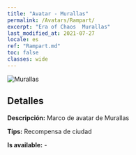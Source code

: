 ```yaml
---
title: "Avatar - Murallas"
permalink: /Avatars/Rampart/
excerpt: "Era of Chaos  Murallas"
last_modified_at: 2021-07-27
locale: es
ref: "Rampart.md"
toc: false
classes: wide
---
```

 ![Murallas](/images/a/avatarFrame_12.png)

## Detalles

 **Descripción:** Marco de avatar de Murallas 

 **Tips:** Recompensa de ciudad 

 **Is available:**  - 

